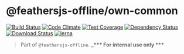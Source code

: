 # @feathersjs-offline/own-common

[![Build Status](https://travis-ci.org/mhillerstrom/feathersjs-offline-own-common.png?branch=master)](https://travis-ci.org/mhillerstrom/feathersjs-offline-own-common)
[![Code Climate](https://codeclimate.com/github/mhillerstrom/feathersjs-offline-own-common/badges/gpa.svg)](https://codeclimate.com/github/mhillerstrom/feathersjs-offline-own-common)
[![Test Coverage](https://codeclimate.com/github/mhillerstrom/feathersjs-offline-own-common/badges/coverage.svg)](https://codeclimate.com/github/mhillerstrom/feathersjs-offline-own-common/coverage)
[![Dependency Status](https://img.shields.io/david/mhillerstrom/feathersjs-offline-own-common.svg?style=flat-square)](https://david-dm.org/mhillerstrom/feathersjs-offline-own-common)
[![Download Status](https://img.shields.io/npm/dm/feathersjs-offline-own-common.svg?style=flat-square)](https://www.npmjs.com/package/feathersjs-offline-own-common)
[![lerna](https://img.shields.io/badge/maintained%20with-lerna-cc00ff.svg)](https://lerna.js.org/)

>  Part of `@feathersjs-offline`. ___*** For internal use only ***__

